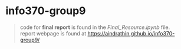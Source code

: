 # info370-group9

> code for **final report** is found in the _Final\_Resource.ipynb_ file.  
> report webpage is found at <https://aindrathin.github.io/info370-group9/>
